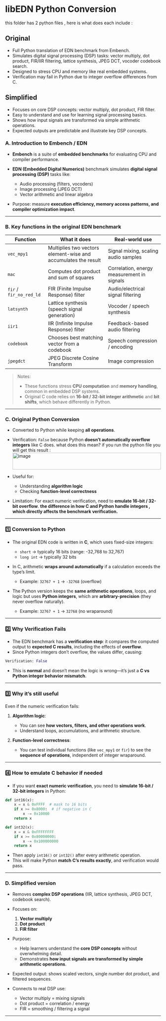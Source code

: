 # libEDN Python Conversion
this folder has 2 python files , here is what does each include : 
## Original
- Full Python translation of EDN benchmark from Embench.
- Simulates digital signal processing (DSP) tasks: vector multiply, dot product, FIR/IIR filtering, lattice synthesis, JPEG DCT, vocoder codebook search.
- Designed to stress CPU and memory like real embedded systems.
- Verification may fail in Python due to integer overflow differences from C.

## Simplified
- Focuses on core DSP concepts: vector multiply, dot product, FIR filter.
- Easy to understand and use for learning signal processing basics.
- Shows how input signals are transformed via simple arithmetic operations.
- Expected outputs are predictable and illustrate key DSP concepts.



### **A. Introduction to Embench / EDN**

* **Embench** is a suite of **embedded benchmarks** for evaluating CPU and compiler performance.
* **EDN (Embedded Digital Numerics)** benchmark simulates **digital signal processing (DSP)** tasks like:

  * Audio processing (filters, vocoders)
  * Image processing (JPEG DCT)
  * Vector arithmetic and linear algebra
* Purpose: measure **execution efficiency, memory access patterns, and compiler optimization impact**.

---

### **B. Key functions in the original EDN benchmark**

| Function                | What it does                                                   | Real-world use                             |
| ----------------------- | -------------------------------------------------------------- | ------------------------------------------ |
| `vec_mpy1`              | Multiplies two vectors element-wise and accumulates the result | Signal mixing, scaling audio samples       |
| `mac`                   | Computes dot product and sum of squares                        | Correlation, energy measurement in signals |
| `fir` / `fir_no_red_ld` | FIR (Finite Impulse Response) filter                           | Audio/electrical signal filtering          |
| `latsynth`              | Lattice synthesis (speech signal generation)                   | Vocoder / speech synthesis                 |
| `iir1`                  | IIR (Infinite Impulse Response) filter                         | Feedback-based audio filtering             |
| `codebook`              | Chooses best matching vector from a codebook                   | Speech compression / encoding              |
| `jpegdct`               | JPEG Discrete Cosine Transform                                 | Image compression                          |

> Notes:
>
> * These functions stress **CPU computation** and **memory handling**, common in embedded DSP systems.
> * Original C code relies on **16-bit / 32-bit integer arithmetic** and **bit shifts**, which behave differently in Python.

---

### **C. Original Python Conversion**

* Converted to Python while keeping **all operations**.
* Verification: `False` because Python **doesn’t automatically overflow integers** like C does.
  what does this mean?
  if you run the python file you will get this result  :
  <img width="480" height="54" alt="image" src="https://github.com/user-attachments/assets/aa7f058d-c178-4697-943f-c062c0e7dce9" />

* Useful for:

  * Understanding **algorithm logic**
  * Checking **function-level correctness**
* Limitation: For exact numeric verification, need to **emulate 16-bit / 32-bit overflow**.
  **the difference in how C and Python handle integers , which directly affects the benchmark verification.**

---

### **1️⃣ Conversion to Python**

* The original EDN code is written in **C**, which uses fixed-size integers:

  * `short` → typically 16 bits (range: -32,768 to 32,767)
  * `long int` → typically 32 bits
* In C, arithmetic **wraps around automatically** if a calculation exceeds the type’s limit.

  * Example: `32767 + 1` → `-32768` (overflow)
* The Python version keeps the **same arithmetic operations**, loops, and logic but uses **Python integers**, which are **arbitrary-precision** (they never overflow naturally).

  * Example: `32767 + 1` → `32768` (no wraparound)

---

### **2️⃣ Why Verification Fails**

* The EDN benchmark has a **verification step**: it compares the computed output to **expected C results**, including the effects of **overflow**.
* Since Python integers don’t overflow, the values differ, causing:

```python
Verification: False
```

* This is **normal** and doesn’t mean the logic is wrong—it’s just a **C vs Python integer behavior mismatch**.

---

### **3️⃣ Why it’s still useful**

Even if the numeric verification fails:

1. **Algorithm logic**:

   * You can see **how vectors, filters, and other operations work**.
   * Understand loops, accumulations, and arithmetic structure.
2. **Function-level correctness**:

   * You can test individual functions (like `vec_mpy1` or `fir`) to see the **sequence of operations**, independent of integer wraparound.

---

### **4️⃣ How to emulate C behavior if needed**

* If you want **exact numeric verification**, you need to **simulate 16-bit / 32-bit integers** in Python:

```python
def int16(x):
    x = x & 0xFFFF  # mask to 16 bits
    if x >= 0x8000:  # if negative in C
        x -= 0x10000
    return x

def int32(x):
    x = x & 0xFFFFFFFF
    if x >= 0x80000000:
        x -= 0x100000000
    return x
```

* Then apply `int16()` or `int32()` after every arithmetic operation.
* This will make Python **match C’s results exactly**, and verification would pass.


---

### **D. Simplified version**

* Removes **complex DSP operations** (IIR, lattice synthesis, JPEG DCT, codebook search).
* Focuses on:

  1. **Vector multiply**
  2. **Dot product**
  3. **FIR filter**
* Purpose:

  * Help learners understand the **core DSP concepts** without overwhelming detail.
  * Demonstrates **how input signals are transformed by simple arithmetic operations**.
* Expected output: shows scaled vectors, single number dot product, and filtered sequences.
* Connects to real DSP use:

  * Vector multiply = mixing signals
  * Dot product = correlation / energy
  * FIR = smoothing / filtering a signal

---
